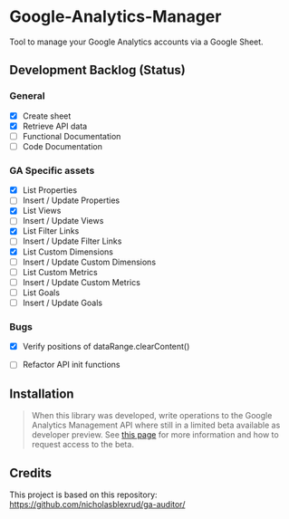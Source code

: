 # Google-Analytics-Manager
Tool to manage your Google Analytics accounts via a Google Sheet.

## Development Backlog (Status)

### General
- [x] Create sheet
- [x] Retrieve API data
- [ ] Functional Documentation
- [ ] Code Documentation

### GA Specific assets
- [x] List Properties
- [ ] Insert / Update Properties
- [x] List Views
- [ ] Insert / Update Views
- [x] List Filter Links
- [ ] Insert / Update Filter Links
- [x] List Custom Dimensions
- [ ] Insert / Update Custom Dimensions
- [ ] List Custom Metrics
- [ ] Insert / Update Custom Metrics
- [ ] List Goals
- [ ] Insert / Update Goals

### Bugs
- [x] Verify positions of dataRange.clearContent()
- [ ] Refactor API init functions


## Installation

> When this library was developed, write operations to the Google Analytics Management API where still in a limited beta available as developer preview. See [this page](https://developers.google.com/analytics/devguides/config/mgmt/v3/account-management) for more information and how to request access to the beta.

## Credits
This project is based on this repository: https://github.com/nicholasblexrud/ga-auditor/